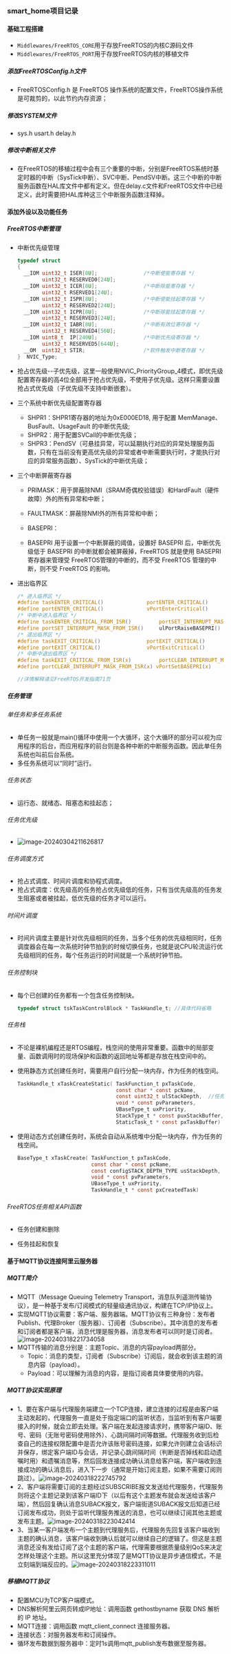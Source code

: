 ### smart_home项目记录

#### 基础工程搭建

* `Middlewares/FreeRTOS_CORE`用于存放FreeRTOS的内核C源码文件
* `Middlewares/FreeRTOS_PORT`用于存放FreeRTOS内核的移植文件

##### 添加FreeRTOSConfig.h文件

* FreeRTOSConfig.h 是 FreeRTOS 操作系统的配置文件，FreeRTOS操作系统是可裁剪的，以此节约内存资源；

##### 修改SYSTEM文件

* sys.h	usart.h	delay.h

##### 修改中断相关文件

* 在FreeRTOS的移植过程中会有三个重要的中断，分别是FreeRTOS系统时基定时器的中断（SysTick中断）、SVC中断、PendSV中断。这三个中断的中断服务函数在HAL库文件中都有定义。但在delay.c文件和FreeRTOS文件中已经定义，此时需要把HAL库种这三个中断服务函数注释掉。

#### 添加外设以及功能任务

##### FreeRTOS中断管理

* 中断优先级管理

  ```c
  typedef struct
  {
    __IOM uint32_t ISER[8U];               /*中断使能寄存器 */
          uint32_t RESERVED0[24U];
    __IOM uint32_t ICER[8U];               /*中断除能寄存器 */
          uint32_t RSERVED1[24U];
    __IOM uint32_t ISPR[8U];               /*中断使能挂起寄存器 */
          uint32_t RESERVED2[24U];
    __IOM uint32_t ICPR[8U];               /*中断除能挂起寄存器 */
          uint32_t RESERVED3[24U];
    __IOM uint32_t IABR[8U];               /*中断有效位寄存器 */
          uint32_t RESERVED4[56U];
    __IOM uint8_t  IP[240U];               /*中断优先级寄存器 */
          uint32_t RESERVED5[644U];
    __OM  uint32_t STIR;                   /*软件触发中断寄存器 */
  }  NVIC_Type;
  ```

* 抢占优先级--子优先级，这里一般使用NVIC_PriorityGroup_4模式，即优先级配置寄存器的高4位全部用于抢占优先级，不使用子优先级。这样只需要设置抢占式优先级（子优先级不支持中断嵌套）。

* 三个系统中断优先级配置寄存器

  * SHPR1：SHPR1寄存器的地址为0xE000ED18, 用于配置 MemManage、BusFault、UsageFault 的中断优先级;
  * SHPR2：用于配置SVCall的中断优先级；
  * SHPR3：PendSV（可悬挂异常，可以延期执行对应的异常处理服务函数，只有在当前没有更高优先级的异常或者中断需要执行时，才能执行对应的异常服务函数）、SysTick的中断优先级；

* 三个中断屏蔽寄存器

  * PRIMASK：用于屏蔽除NMI（SRAM奇偶校验错误）和HardFault（硬件故障）外的所有异常和中断；

  * FAULTMASK：屏蔽除NMI外的所有异常和中断；

  * BASEPRI：

  * BASEPRI 用于设置一个中断屏蔽的阈值，设置好 BASEPRI 后，中断优先级低于 BASEPRI 的中断就都会被屏蔽掉，FreeRTOS 就是使用 BASEPRI 寄存器来管理受 FreeRTOS管理的中断的，而不受 FreeRTOS 管理的中断，则不受 FreeRTOS 的影响。

* 进出临界区

  ```c
  /* 进入临界区 */
  #define taskENTER_CRITICAL() 				portENTER_CRITICAL()
  #define portENTER_CRITICAL() 				vPortEnterCritical()
  /* 中断中进入临界区 */
  #define taskENTER_CRITICAL_FROM_ISR() 		portSET_INTERRUPT_MASK_FROM_ISR()
  #define portSET_INTERRUPT_MASK_FROM_ISR() 	ulPortRaiseBASEPRI()
  /* 退出临界区 */
  #define taskEXIT_CRITICAL() 				portEXIT_CRITICAL()
  #define portEXIT_CRITICAL() 				vPortExitCritical()
  /* 中断中退出临界区 */
  #define taskEXIT_CRITICAL_FROM_ISR(x) 		portCLEAR_INTERRUPT_MASK_FROM_ISR(x)
  #define portCLEAR_INTERRUPT_MASK_FROM_ISR(x) vPortSetBASEPRI(x)
  
  //详情解释请见FreeRTOS开发指南71页
  ```

##### 任务管理

###### 单任务和多任务系统

* 单任务一般就是main()循环中使用一个大循环，这个大循环的部分可以视为应用程序的后台，而应用程序的前台则是各种中断的中断服务函数。因此单任务系统也叫前后台系统。
* 多任务系统可以“同时”运行。

###### 任务状态

* 运行态、就绪态、阻塞态和挂起态；

###### 任务优先级

* ![image-20240304211626817](C:\Users\Zhaobw\AppData\Roaming\Typora\typora-user-images\image-20240304211626817.png)

###### 任务调度方式

* 抢占式调度、时间片调度和协程式调度。
* 抢占式调度：优先级高的任务抢占优先级低的任务，只有当优先级高的任务发生阻塞或者被挂起，低优先级的任务才可以运行。

###### 时间片调度

* 时间片调度主要是针对优先级相同的任务，当多个任务的优先级相同时，任务调度器会在每一次系统时钟节拍到的时候切换任务，也就是说CPU轮流运行优先级相同的任务，每个任务运行的时间就是一个系统时钟节拍。

###### 任务控制块

* 每个已创建的任务都有一个包含任务控制块。

  ```c
  typedef struct tskTaskControlBlock * TaskHandle_t; //具体代码省略
  ```

###### 任务栈

* 不论是裸机编程还是RTOS编程，栈空间的使用非常重要。函数中的局部变量、函数调用时的现场保护和函数的返回地址等都是存放在栈空间中的。

* 使用静态方式创建任务时，需要用户自行分配一块内存，作为任务的栈空间。

  ```c
  TaskHandle_t xTaskCreateStatic( TaskFunction_t pxTaskCode,
                                  const char * const pcName,
                                  const uint32_t ulStackDepth,	//任务栈大小
                                  void * const pvParameters,
                                  UBaseType_t uxPriority,
                                  StackType_t * const puxStackBuffer,
                                  StaticTask_t * const pxTaskBuffer)
  ```

* 使用动态方式创建任务时，系统会自动从系统堆中分配一块内存，作为任务的栈空间。

  ```c
  BaseType_t xTaskCreate( TaskFunction_t pxTaskCode,
                          const char * const pcName,
                          const configSTACK_DEPTH_TYPE usStackDepth,	
                          void * const pvParameters,
                          UBaseType_t uxPriority,
                          TaskHandle_t * const pxCreatedTask)
  ```

###### FreeRTOS任务相关API函数

* 任务创建和删除

* 任务挂起和恢复



#### 基于MQTT协议连接阿里云服务器

##### MQTT简介

* MQTT（Message Queuing Telemetry Transport，消息队列遥测传输协议），是一种基于发布/订阅模式的轻量级通讯协议，构建在TCP/IP协议上。
* 实现MQTT协议需要：客户端、服务器端。MQTT协议有三种身份：发布者Publish、代理Broker（服务器）、订阅者（Subscribe）。其中消息的发布者和订阅者都是客户端，消息代理是服务器，消息发布者可以同时是订阅者。![image-20240318221734058](C:\Users\Zhaobw\AppData\Roaming\Typora\typora-user-images\image-20240318221734058.png)
* MQTT传输的消息分别是：主题Topic、消息的内容payload两部分。
  * Topic：消息的类型，订阅者（Subscribe）订阅后，就会收到该主题的消息内容（payload）。
  * Payload：可以理解为消息的内容，是指订阅者具体要使用的内容。

##### MQTT协议实现原理

* 1、要在客户端与代理服务端建立一个TCP连接，建立连接的过程是由客户端主动发起的，代理服务一直是处于指定端口的监听状态，当监听到有客户端要接入的时候，就会立即去处理。客户端在发起连接请求时，携带客户端ID、账号、密码（无账号密码使用除外）、心跳间隔时间等数据。代理服务收到后检查自己的连接权限配置中是否允许该账号密码连接，如果允许则建立会话标识并保存，绑定客户端ID与会话，并记录心跳间隔时间（判断是否掉线和启动遗嘱时用）和遗嘱消息等，然后回发连接成功确认消息给客户端，客户端收到连接成功的确认消息后，进入下一步（通常是开始订阅主题，如果不需要订阅则跳过）。![image-20240318222745792](C:\Users\Zhaobw\AppData\Roaming\Typora\typora-user-images\image-20240318222745792.png)
* 2、客户端将需要订阅的主题经过SUBSCRIBE报文发送给代理服务，代理服务则将这个主题记录到该客户端ID下（以后有这个主题发布就会发送给该客户端），然后回复确认消息SUBACK报文，客户端街道SUBACK报文后知道已经订阅发布成功，则处于监听代理服务推送的消息，也可以继续订阅其他主题或发布主题。![image-20240318223042414](C:\Users\Zhaobw\AppData\Roaming\Typora\typora-user-images\image-20240318223042414.png)
* 3、当某一客户端发布一个主题到代理服务后，代理服务先回复该客户端收到主题的确认消息，该客户端收到确认后就可以继续自己的逻辑了。但这是主题消息还没有发给订阅了这个主题的客户端，代理需要根据质量级别QoS来决定怎样处理这个主题。所以这里充分体现了是MQTT协议是异步通信模式，不是立刻端到端反应的。![image-20240318223311011](C:\Users\Zhaobw\AppData\Roaming\Typora\typora-user-images\image-20240318223311011.png)

##### 移植MQTT协议

* 配置MCU为TCP客户端模式。
* DNS解析阿里云网页转成IP地址：调用函数 gethostbyname 获取 DNS 解析的 IP 地址。
* MQTT连接：调用函数 mqtt_client_connect 连接服务器。
* 连接状态：对服务器发布和订阅操作。
* 循环发布数据到服务器中：定时1s调用mqtt_publish发布数据至服务器。
